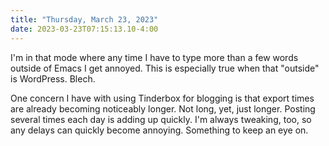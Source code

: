 ```yaml
---
title: "Thursday, March 23, 2023"
date: 2023-03-23T07:15:13.10-4:00
---
```


I'm in that mode where any time I have to type more than a few words outside of Emacs I get annoyed. This is especially true when that "outside" is WordPress. Blech. 

One concern I have with using Tinderbox for blogging is that export times are already becoming noticeably longer. Not long, yet, just longer. Posting several times each day is adding up quickly. I'm always tweaking, too, so any delays can quickly become annoying. Something to keep an eye on.
